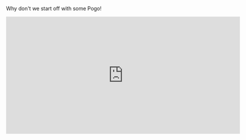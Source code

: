 <!--
  blog - My personal blog
  Written in 2016 by Jesper Oskarsson jesosk@gmail.com

  To the extent possible under law, the author(s) have dedicated all copyright
  and related and neighboring rights to this software to the public domain worldwide.
  This software is distributed without any warranty.

  You should have received a copy of the CC0 Public Domain Dedication along with this software.
  If not, see <http://creativecommons.org/publicdomain/zero/1.0/>.
-->

<!-- meta-data: {"title": "Hello, world!", "date": "20-06-2016"} -->

Why don't we start off with some Pogo!

<iframe width="640" height="320" src="https://www.youtube.com/embed/C0u0bOw4hi8" frameborder="0" allowfullscreen></iframe>
